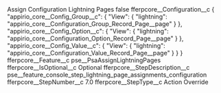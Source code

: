 <?xml version="1.0" encoding="UTF-8"?>
<CustomMetadata xmlns="http://soap.sforce.com/2006/04/metadata" xmlns:xsi="http://www.w3.org/2001/XMLSchema-instance" xmlns:xsd="http://www.w3.org/2001/XMLSchema">
    <label>Assign Configuration Lightning Pages</label>
    <protected>false</protected>
    <values>
        <field>fferpcore__Configuration__c</field>
        <value xsi:type="xsd:string">{
	&quot;appirio_core__Config_Group__c&quot;: {
        &quot;View&quot;: {
            &quot;lightning&quot;: &quot;appirio_core__Configuration_Group_Record_Page__page&quot;
        }
    },
    &quot;appirio_core__Config_Option__c&quot;: {
        &quot;View&quot;: {
            &quot;lightning&quot;: &quot;appirio_core__Configuration_Option_Record_Page__page&quot;
        }
    },
    &quot;appirio_core__Config_Value__c&quot;: {
        &quot;View&quot;: {
            &quot;lightning&quot;: &quot;appirio_core__Configuration_Value_Record_Page__page&quot;
        }
    }
}</value>
    </values>
    <values>
        <field>fferpcore__Feature__c</field>
        <value xsi:type="xsd:string">pse__PsaAssignLightningPages</value>
    </values>
    <values>
        <field>fferpcore__IsOptional__c</field>
        <value xsi:type="xsd:string">Optional</value>
    </values>
    <values>
        <field>fferpcore__StepDescription__c</field>
        <value xsi:type="xsd:string">pse__feature_console_step_lightning_page_assignments_configuration</value>
    </values>
    <values>
        <field>fferpcore__StepNumber__c</field>
        <value xsi:type="xsd:double">7.0</value>
    </values>
    <values>
        <field>fferpcore__StepType__c</field>
        <value xsi:type="xsd:string">Action Override</value>
    </values>
</CustomMetadata>
